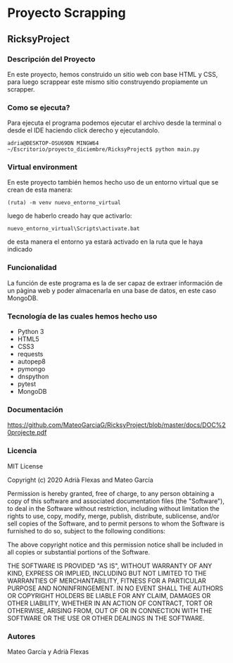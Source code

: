 # Proyecto Scrapping
## RicksyProject

### Descripción del Proyecto
En este proyecto, hemos construido un sitio web con base HTML y CSS, para luego scrappear este mismo sitio construyendo propiamente un scrapper.

### Como se ejecuta?
Para ejecuta el programa podemos ejecutar el archivo desde la terminal o desde el IDE haciendo click derecho y ejecutandolo.

```
adria@DESKTOP-OSU69DN MINGW64 ~/Escritorio/proyecto_diciembre/RicksyProject$ python main.py
```

### Virtual environment
En este proyecto también hemos hecho uso de un entorno virtual que se crean de esta manera:
```
(ruta) -m venv nuevo_entorno_virtual
```
luego de haberlo creado hay que activarlo:
```
nuevo_entorno_virtual\Scripts\activate.bat
```
de esta manera el entorno ya estarà activado en la ruta que le haya indicado

### Funcionalidad
La función de este programa es la de ser capaz de extraer información de un pàgina web y poder almacenarla en una base de datos, en este caso MongoDB.

### Tecnología de las cuales hemos hecho uso
* Python 3
* HTML5
* CSS3
* requests
* autopep8
* pymongo
* dnspython
* pytest
* MongoDB

### Documentación

https://github.com/MateoGarciaG/RicksyProject/blob/master/docs/DOC%20projecte.pdf

### Licencia
MIT License

Copyright (c) 2020 Adrià Flexas and Mateo García

Permission is hereby granted, free of charge, to any person obtaining a copy of this software and associated documentation files (the "Software"), to deal in the Software without restriction, including without limitation the rights to use, copy, modify, merge, publish, distribute, sublicense, and/or sell copies of the Software, and to permit persons to whom the Software is furnished to do so, subject to the following conditions:

The above copyright notice and this permission notice shall be included in all copies or substantial portions of the Software.

THE SOFTWARE IS PROVIDED "AS IS", WITHOUT WARRANTY OF ANY KIND, EXPRESS OR IMPLIED, INCLUDING BUT NOT LIMITED TO THE WARRANTIES OF MERCHANTABILITY, FITNESS FOR A PARTICULAR PURPOSE AND NONINFRINGEMENT. IN NO EVENT SHALL THE AUTHORS OR COPYRIGHT HOLDERS BE LIABLE FOR ANY CLAIM, DAMAGES OR OTHER LIABILITY, WHETHER IN AN ACTION OF CONTRACT, TORT OR OTHERWISE, ARISING FROM, OUT OF OR IN CONNECTION WITH THE SOFTWARE OR THE USE OR OTHER DEALINGS IN THE SOFTWARE.

### Autores
Mateo García y Adrià Flexas 